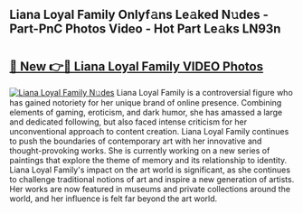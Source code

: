 ## Liana Loyal Family Onlyf𝚊ns Le𝚊ked N𝚞des - Part-PnC Photos Video - Hot Part Le𝚊ks LN93n

# <h2><a href="http://ab83164.deff.icu/?id=Liana+Loyal+Family">🔗 New 👉🔴 Liana Loyal Family VIDEO Photos</a></h2>

[![Liana Loyal Family N𝚞des](https://i.imgur.com/rIISA9y.gif)](http://ab83164.deff.icu/?id=Liana+Loyal+Family)
Liana Loyal Family is a controversial figure who has gained notoriety for her unique brand of online presence. Combining elements of gaming, eroticism, and dark humor, she has amassed a large and dedicated following, but also faced intense criticism for her unconventional approach to content creation. Liana Loyal Family continues to push the boundaries of contemporary art with her innovative and thought-provoking works. She is currently working on a new series of paintings that explore the theme of memory and its relationship to identity. Liana Loyal Family's impact on the art world is significant, as she continues to challenge traditional notions of art and inspire a new generation of artists. Her works are now featured in museums and private collections around the world, and her influence is felt far beyond the art world.
